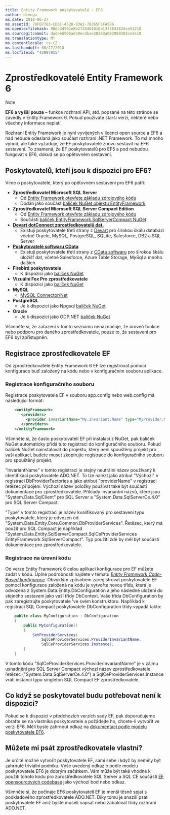```yaml
---
title: Entity Framework poskytovatelé - EF6
author: divega
ms.date: 2018-06-27
ms.assetid: 7BFB7763-CD6C-4520-93A2-7B265F5FA586
ms.openlocfilehash: 98dc34591e8b2724401810a13f363382dce53218
ms.sourcegitcommit: dadee5905ada9ecdbae28363a682950383ce3e10
ms.translationtype: MT
ms.contentlocale: cs-CZ
ms.lasthandoff: 08/27/2018
ms.locfileid: "42997915"
---
```

# <a name="entity-framework-6-providers"></a>Zprostředkovatelé Entity Framework 6
> [!NOTE]
> **EF6 a vyšší pouze** – funkce rozhraní API, atd. popsané na této stránce se zavedly v Entity Framework 6. Pokud používáte starší verzi, některé nebo všechny informace neplatí.

Rozhraní Entity Framework je nyní vyvíjených v licenci open source a EF6 a nad nebude odeslaná jako součást rozhraní .NET Framework. To má mnoho výhod, ale také vyžaduje, že EF poskytovatelé znovu sestavit na EF6 sestavení. To znamená, že EF poskytovatelů pro EF5 a pod nebudou fungovat s EF6, dokud se po opětovném sestavení.

## <a name="which-providers-are-available-for-ef6"></a>Poskytovatelů, kteří jsou k dispozici pro EF6?

Víme o poskytovatele, který po opětovném sestavení pro EF6 patří:

*   **Zprostředkovatel Microsoft SQL Server**
    *   Od [Entity Framework otevřete základu zdrojového kódu](http://github.com/aspnet/EntityFramework6)
    *   Dodán jako součást [balíček NuGet objektu EntityFramework](http://nuget.org/packages/EntityFramework)
*   **Zprostředkovatel Microsoft SQL Server Compact Edition**
    *   Od [Entity Framework otevřete základu zdrojového kódu](http://github.com/aspnet/EntityFramework6)
    *   Součástí [balíček EntityFramework.SqlServerCompact NuGet](http://nuget.org/packages/EntityFramework.SqlServerCompact)
*   [**Devart dotConnect zprostředkovatelů dat.**](http://www.devart.com/dotconnect/)
    *   Existují poskytovatele třetí strany z [Devart](http://www.devart.com/) pro širokou škálu databází včetně Oracle, MySQL, PostgreSQL, SQLite, Salesforce, DB2 a SQL Server
*   [**Poskytovatelé softwaru CData**](http://www.cdata.com/ado/)
    *   Existují poskytovatele třetí strany z [CData softwaru](http://www.cdata.com/ado/) pro širokou škálu úložišť dat, včetně Salesforce, Azure Table Storage, MySql a mnoho dalších
*   **Firebird poskytovatele**
    *   K dispozici jako [balíček NuGet](http://www.nuget.org/packages/FirebirdSql.Data.FirebirdClient/)
*   **Vizuální Fox Pro zprostředkovatele**
    *   K dispozici jako [balíček NuGet](https://www.nuget.org/packages/VFPEntityFrameworkProvider2/)
*   **MySQL**
    *   [MySQL Connector/Net](http://dev.mysql.com/downloads/connector/net/)
*   **PostgreSQL**
    *   Je k dispozici jako Npgsql [balíček NuGet](http://www.nuget.org/packages/Npgsql.EF6/)
*   **Oracle**
    *   Je k dispozici jako ODP.NET [balíček NuGet](https://www.nuget.org/packages/Oracle.ManagedDataAccess.EntityFramework/)

Všimněte si, že zařazení v tomto seznamu nenaznačuje, že úroveň funkce nebo podporu pro daného zprostředkovatele, pouze to, že sestavení pro EF6 byl zpřístupněn.

## <a name="registering-ef-providers"></a>Registrace zprostředkovatele EF

Od zprostředkovatele Entity Framework 6 EF lze registrovat pomocí konfigurace buď založený na kódu nebo v konfiguračním souboru aplikace.

### <a name="config-file-registration"></a>Registrace konfiguračního souboru

Registrace poskytovatele EF v souboru app.config nebo web.config má následující formát:


``` xml
    <entityFramework>
       <providers>
         <provider invariantName="My.Invariant.Name" type="MyProvider.MyProviderServices, MyAssembly" />
       </providers>
    </entityFramework>
```

Všimněte si, že často poskytovateli EF při instalaci z NuGet, pak balíček NuGet automaticky přidá tuto registraci do konfiguračního souboru. Pokud balíček NuGet nainstalovat do projektu, který není spouštěný projekt pro vaši aplikaci, budete muset zkopírujte registrace do konfiguračního souboru pro spouštěný projekt.

"InvariantName" v tomto registraci je stejný neutrální název používaný k identifikaci poskytovatele ADO.NET. To lze nalézt jako atribut "Výchozí" v registraci DbProviderFactories a jako atribut "providerName" v registraci řetězec připojení. Výchozí název položky používat také být součástí dokumentace pro zprostředkovatele. Příklady invariantní názvů, které jsou "System.Data.SqlClient" pro SQL Server a "System.Data.SqlServerCe.4.0" pro SQL Server Compact.

"Type" v tomto registraci je název kvalifikovaný pro sestavení typu poskytovatele, který je odvozen od "System.Data.Entity.Core.Common.DbProviderServices". Řetězec, který má použít pro SQL Compact je například "System.Data.Entity.SqlServerCompact.SqlCeProviderServices EntityFramework.SqlServerCompact". Typ použití zde by měl být součástí dokumentace pro zprostředkovatele.

### <a name="code-based-registration"></a>Registrace na úrovni kódu

Od verze Entity Framework 6 celou aplikaci konfigurace pro EF můžete zadat v kódu. Úplné podrobnosti najdete v tématu  _[Entity Framework Code-Based konfigurace](https://msdn.microsoft.com/en-us/data/jj680699)_. Obvyklým způsobem zaregistrovat poskytovatele EF pomocí konfigurace založená na kódu je vytvořte novou třídu, která je odvozena z System.Data.Entity.DbConfiguration a jeho následné uložení do stejného sestavení jako vaší třídy DbContext. Vaše třída DbConfiguration by pak zaregistrujte poskytovatele 've svém konstruktoru. Například k registraci SQL Compact poskytovatele DbConfiguration třídy vypadá takto:

``` csharp
    public class MyConfiguration : DbConfiguration
    {
        public MyConfiguration()
        {
            SetProviderServices(
                SqlCeProviderServices.ProviderInvariantName,
                SqlCeProviderServices.Instance);
        }
    }
```

V tomto kódu "SqlCeProviderServices.ProviderInvariantName" je v zájmu usnadnění pro SQL Server Compact výchozí název zprostředkovatele řetězec ("System.Data.SqlServerCe.4.0") a SqlCeProviderServices.Instance vrátí instanci typu singleton SQL Compact EF zprostředkovatele.

## <a name="what-if-the-provider-i-need-isnt-available"></a>Co když se poskytovatel budu potřebovat není k dispozici?

Pokud se k dispozici v předchozích verzích sady EF, pak doporučujeme obraťte se na vlastníka poskytovatele a požádejte ho, chcete-li vytvořit ve verzi EF6. Měli byste zahrnout odkaz na [dokumentaci podle modelu poskytovatele EF6](~/ef6/fundamentals/providers/provider-model.md).

## <a name="can-i-write-a-provider-myself"></a>Můžete mi psát zprostředkovatele vlastní?

Je určitě možné vytvořit poskytovatele EF, sami sebe i když by neměly být zahrnuté triviální podniku. Výše uvedený odkaz o podle modelu poskytovatele EF6 je dobrým začátkem. Vám může být také vhodné k použití tohoto kódu pro zprostředkovatele SQL Server a SQL CE součástí [EF opensourcových codebase](https://github.com/aspnet/EntityFramework6) jako výchozí bod nebo odkaz.

Všimněte si, že počínaje EF6 poskytovateli EF je menší těsně spjat s podkladového zprostředkovatele ADO.NET. Díky tomu je snazší psát poskytovatele EF aniž byste museli napsat nebo zabalovat třídy rozhraní ADO.NET.
